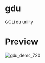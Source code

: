 # gdu
GCLI du utility 

# Preview

![gdu_demo_720](https://github.com/parMaster/gdu/assets/1956191/60b90a4b-d90d-44b5-af3e-da87ddc8f366)
